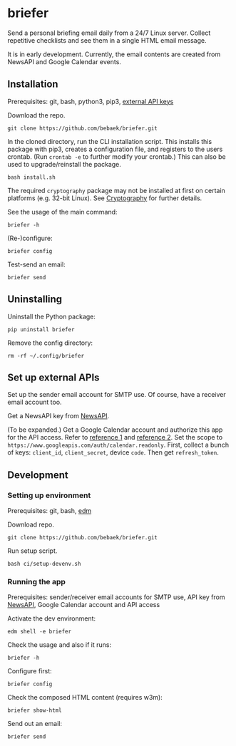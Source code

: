 # briefer
Send a personal briefing email daily from a 24/7 Linux server. Collect
repetitive checklists and see them in a single HTML email message.

It is in early development. Currently, the email contents are created from
NewsAPI and Google Calendar events.

## Installation

Prerequisites: git, bash, python3, pip3,
[external API keys](#Set-up-external-APIs)

Download the repo.

    git clone https://github.com/bebaek/briefer.git

In the cloned directory, run the CLI installation script. This installs this
package with pip3, creates a configuration file, and registers to the users
crontab. (Run `crontab -e` to further modify your crontab.) This can also be
used to upgrade/reinstall the package.

    bash install.sh

The required `cryptography` package may not be installed at first on certain
platforms (e.g. 32-bit Linux). See
[Cryptography](https://cryptography.io/en/latest/installation/) for further
details.

See the usage of the main command:

    briefer -h

(Re-)configure:

    briefer config

Test-send an email:

    briefer send

## Uninstalling

Uninstall the Python package:

    pip uninstall briefer

Remove the config directory:

    rm -rf ~/.config/briefer

## Set up external APIs

Set up the sender email account for SMTP use. Of course, have a receiver email
account too.

Get a NewsAPI key from [NewsAPI](https://newsapi.org).

(To be expanded.)
Get a Google Calendar account and authorize this app for the API access. Refer
to [reference 1](https://developers.google.com/calendar/auth) and
[reference 2](https://developers.google.com/identity/sign-in/devices).
Set the scope to `https://www.googleapis.com/auth/calendar.readonly`.
First, collect a bunch of keys: `client_id`, `client_secret`, device `code`.
Then get `refresh_token`.

## Development

### Setting up environment

Prerequisites: git, bash,
[edm](https://www.enthought.com/enthought-deployment-manager/)

Download repo.

    git clone https://github.com/bebaek/briefer.git

Run setup script.

    bash ci/setup-devenv.sh

### Running the app

Prerequisites: sender/receiver email accounts for SMTP use, API key from
[NewsAPI](https://newsapi.org), Google Calendar account and API access

Activate the dev environment:

    edm shell -e briefer

Check the usage and also if it runs:

    briefer -h

Configure first:

    briefer config

Check the composed HTML content (requires w3m):

    briefer show-html

Send out an email:

    briefer send
